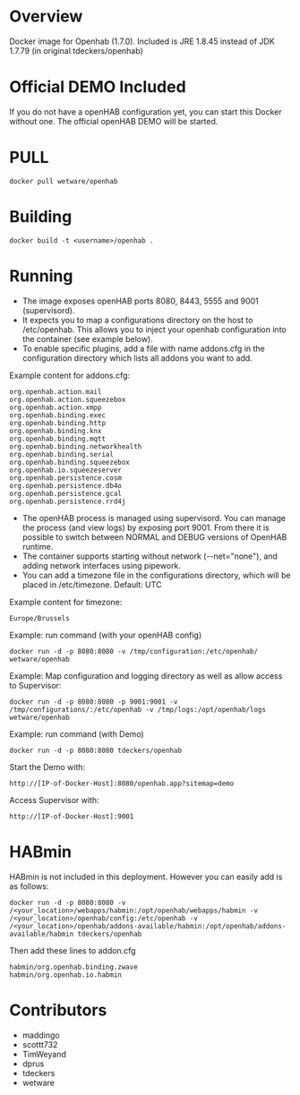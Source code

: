 Overview
========

Docker image for Openhab (1.7.0). Included is JRE 1.8.45 instead of JDK 1.7.79 (in original tdeckers/openhab)


Official DEMO Included
========

If you do not have a openHAB configuration yet, you can start this Docker without one. The official openHAB DEMO will be started. 

PULL
=======
```docker pull wetware/openhab```

Building
========

```docker build -t <username>/openhab .```

Running
=======

* The image exposes openHAB ports 8080, 8443, 5555 and 9001 (supervisord).
* It expects you to map a configurations directory on the host to /etc/openhab. This allows you to inject your openhab configuration into the container (see example below).
* To enable specific plugins, add a file with name addons.cfg in the configuration directory which lists all addons you want to add.

Example content for addons.cfg:
```
org.openhab.action.mail
org.openhab.action.squeezebox
org.openhab.action.xmpp
org.openhab.binding.exec
org.openhab.binding.http
org.openhab.binding.knx
org.openhab.binding.mqtt
org.openhab.binding.networkhealth
org.openhab.binding.serial
org.openhab.binding.squeezebox
org.openhab.io.squeezeserver
org.openhab.persistence.cosm
org.openhab.persistence.db4o
org.openhab.persistence.gcal
org.openhab.persistence.rrd4j
```

* The openHAB process is managed using supervisord.  You can manage the process (and view logs) by exposing port 9001. From there it is possible to switch between NORMAL and DEBUG versions of OpenHAB runtime.
* The container supports starting without network (--net="none"), and adding network interfaces using pipework.
* You can add a timezone file in the configurations directory, which will be placed in /etc/timezone. Default: UTC

Example content for timezone:
```
Europe/Brussels
```

Example: run command (with your openHAB config)
```
docker run -d -p 8080:8080 -v /tmp/configuration:/etc/openhab/ wetware/openhab
```


Example: Map configuration and logging directory as well as allow access to Supervisor:
```
docker run -d -p 8080:8080 -p 9001:9001 -v /tmp/configurations/:/etc/openhab -v /tmp/logs:/opt/openhab/logs wetware/openhab
```

Example: run command (with Demo)
```
docker run -d -p 8080:8080 tdeckers/openhab
```

Start the Demo with: 
```
http://[IP-of-Docker-Host]:8080/openhab.app?sitemap=demo
```
Access Supervisor with: 
```
http://[IP-of-Docker-Host]:9001
```


HABmin
=======

HABmin is not included in this deployment.  However you can easily add is as follows:
```
docker run -d -p 8080:8080 -v /<your_location>/webapps/habmin:/opt/openhab/webapps/habmin -v /<your_location>/openhab/config:/etc/openhab -v /<your_location>/openhab/addons-available/habmin:/opt/openhab/addons-available/habmin tdeckers/openhab
```

Then add these lines to addon.cfg
```
habmin/org.openhab.binding.zwave
habmin/org.openhab.io.habmin
```

Contributors
============
* maddingo
* scottt732
* TimWeyand
* dprus
* tdeckers
* wetware

